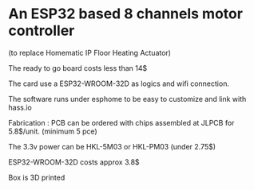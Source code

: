 # An ESP32 based 8 channels motor controller 
(to replace Homematic IP Floor Heating Actuator)


The ready to go board costs less than 14$

The card use a ESP32-WROOM-32D as logics and wifi connection. 

The software runs under esphome to be easy to customize and link with hass.io 

Fabrication : 
PCB can be ordered with chips assembled at JLPCB for 5.8$/unit. (minimum 5 pce)

The 3.3v power can be HKL-5M03 or HKL-PM03 (under 2.75$)

ESP32-WROOM-32D costs approx 3.8$

Box is 3D printed


